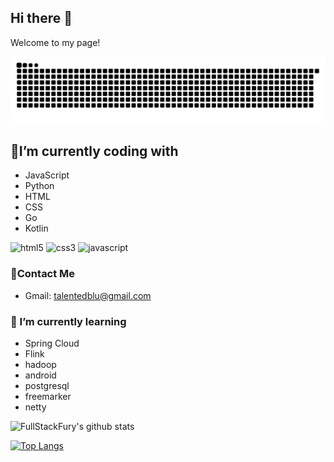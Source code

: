 ## Hi there 👋

Welcome to my page!

<img align="center" src="https://raw.githubusercontent.com/plexpt/plexpt/snake/github-snake.svg">

## 🔭I’m currently coding with

- JavaScript
- Python
- HTML
- CSS
- Go
- Kotlin

<p>
    <img alt="html5"
         src="https://img.shields.io/badge/-HTML5-E34F26?style=flat-square&logo=html5&logoColor=white"/>
    <img alt="css3"
         src="https://img.shields.io/badge/-CSS3-1572B6?style=flat-square&logo=CSS3&logoColor=white"/>
    <img alt="javascript"
         src="https://img.shields.io/badge/-JavaScript-F7DF1E?style=flat-square&logo=JavaScript&logoColor=white"/>
</p>

### 💬Contact Me

- Gmail: talentedblu@gmail.com

### 🌱 I’m currently learning

- Spring Cloud
- Flink
- hadoop
- android
- postgresql
- freemarker
- netty

![FullStackFury's github stats](https://github-readme-stats.vercel.app/api?username=FullStackFury&show_icons=true&count_private=true&theme=vue-dark)

[![Top Langs](https://github-readme-stats.vercel.app/api/top-langs/?username=FullStackFury&theme=vue-dark)](https://github.com/FullStackFury)
